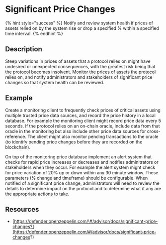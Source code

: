 # Significant Price Changes

{% hint style="success" %}
Notify and review system health if prices of assets relied on by the system rise or drop a specified % within a specified time interval.
{% endhint %}

## Description

Steep variations in prices of assets that a protocol relies on might have undesired or unexpected consequences, with the greatest risk being that the protocol becomes insolvent. Monitor the prices of assets the protocol relies on, and notify administrators and stakeholders of significant price changes so that system health can be reviewed.

## Example

Create a monitoring client to frequently check prices of critical assets using multiple trusted price data sources, and record the price history in a local database. For example the monitoring client might record price data every 5 seconds. If the protocol relies on an on-chain oracle, include data from that oracle in the monitoring but also include other price data sources for cross-reference. The client might also monitor pending transactions to the oracle \(to identify pending price changes before they are recorded on the blockchain\).

On top of the monitoring price database implement an alert system that checks for rapid price increases or decreases and notifies adminitrators or stakeholders when they occur. For example the alert system might check for price variation of 20% up or down within any 30 minute window. These parameters \(% change and timeframe\) should be configurable. When notified of a significant price change, administrators will need to review the details to determine impact on the protocol and to determine what if any are the appropriate actions to take.

## Resources

* [https://defender.openzeppelin.com/\#/advisor/docs/significant-price-changes?](https://defender.openzeppelin.com/#/advisor/docs/significant-price-changes?)

